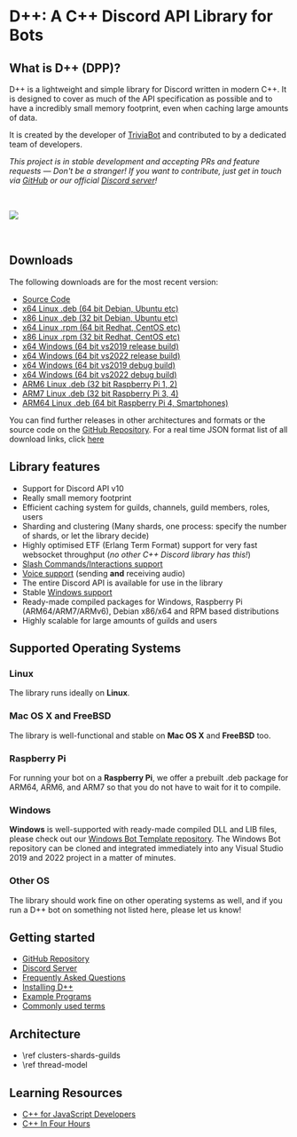 # D++: A C++ Discord API Library for Bots

## What is D++ (DPP)?

D++ is a lightweight and simple library for Discord written in modern C++. It is designed to cover as much of the API specification as possible and to have a incredibly small memory footprint, even when caching large amounts of data.

It is created by the developer of [TriviaBot](https://triviabot.co.uk) and contributed to by a dedicated team of developers.

*This project is in stable development and accepting PRs and feature requests — Don't be a stranger! If you want to contribute, just get in touch via [GitHub](https://github.com/brainboxdotcc/DPP) or our official [Discord server](https://discord.gg/dpp)!*

<img src="code_editor.png" style="margin-top: 2rem; margin-bottom: 2rem"/><br />

## Downloads

The following downloads are for the most recent version:

* [Source Code](https://github.com/brainboxdotcc/DPP)
* [x64 Linux .deb (64 bit Debian, Ubuntu etc)](https://dl.dpp.dev/latest)
* [x86 Linux .deb (32 bit Debian, Ubuntu etc)](https://dl.dpp.dev/latest/linux-i386)
* [x64 Linux .rpm (64 bit Redhat, CentOS etc)](https://dl.dpp.dev/latest/linux-x64/rpm)
* [x86 Linux .rpm (32 bit Redhat, CentOS etc)](https://dl.dpp.dev/latest/linux-i386/rpm)
* [x64 Windows (64 bit vs2019 release build)](https://dl.dpp.dev/latest/win64-release-vs2019)
* [x64 Windows (64 bit vs2022 release build)](https://dl.dpp.dev/latest/win64-release-vs2022)
* [x64 Windows (64 bit vs2019 debug build)](https://dl.dpp.dev/latest/win64-debug-vs2019)
* [x64 Windows (64 bit vs2022 debug build)](https://dl.dpp.dev/latest/win64-debug-vs2022)
* [ARM6 Linux .deb (32 bit Raspberry Pi 1, 2)](https://dl.dpp.dev/latest/linux-rpi-arm6)
* [ARM7 Linux .deb (32 bit Raspberry Pi 3, 4)](https://dl.dpp.dev/latest/linux-rpi-arm7hf)
* [ARM64 Linux .deb (64 bit Raspberry Pi 4, Smartphones)](https://dl.dpp.dev/latest/linux-rpi-arm64)

You can find further releases in other architectures and formats or the source code on the [GitHub Repository](https://github.com/brainboxdotcc/DPP/releases). For a real time JSON format list of all download links, click [here](https://dl.dpp.dev/json)

## Library features

* Support for Discord API v10
* Really small memory footprint
* Efficient caching system for guilds, channels, guild members, roles, users
* Sharding and clustering (Many shards, one process: specify the number of shards, or let the library decide)
* Highly optimised ETF (Erlang Term Format) support for very fast websocket throughput (*no other C++ Discord library has this!*)
* [Slash Commands/Interactions support](https://dpp.dev/slashcommands.html)
* [Voice support](https://dpp.dev/soundboard.html) (sending **and** receiving audio)
* The entire Discord API is available for use in the library
* Stable [Windows support](https://dpp.dev/buildwindows.html)
* Ready-made compiled packages for Windows, Raspberry Pi (ARM64/ARM7/ARMv6), Debian x86/x64 and RPM based distributions
* Highly scalable for large amounts of guilds and users

## Supported Operating Systems

### Linux

The library runs ideally on **Linux**.

### Mac OS X and FreeBSD

The library is well-functional and stable on **Mac OS X** and **FreeBSD** too.

### Raspberry Pi

For running your bot on a **Raspberry Pi**, we offer a prebuilt .deb package for ARM64, ARM6, and ARM7 so that you do not have to wait for it to compile.

### Windows

**Windows** is well-supported with ready-made compiled DLL and LIB files, please check out our [Windows Bot Template repository](https://github.com/brainboxdotcc/windows-bot-template). The Windows Bot repository can be cloned and integrated immediately into any Visual Studio 2019 and 2022 project in a matter of minutes.

### Other OS

The library should work fine on other operating systems as well, and if you run a D++ bot on something not listed here, please let us know!

## Getting started

* [GitHub Repository](https://github.com/brainboxdotcc/DPP)
* [Discord Server](https://discord.gg/dpp)
* [Frequently Asked Questions](/md_docpages_01_frequently_asked_questions.html)
* [Installing D++](/md_docpages_01_installing.html)
* [Example Programs](/md_docpages_03_example_programs.html)
* [Commonly used terms](/md_docpages_disdppgloss.html)

## Architecture

* \ref clusters-shards-guilds
* \ref thread-model

## Learning Resources

* [C++ for JavaScript Developers](https://pawelgrzybek.com/cpp-for-javascript-developers/)
* [C++ In Four Hours](https://www.youtube.com/watch?v=vLnPwxZdW4Y&vl=en)
